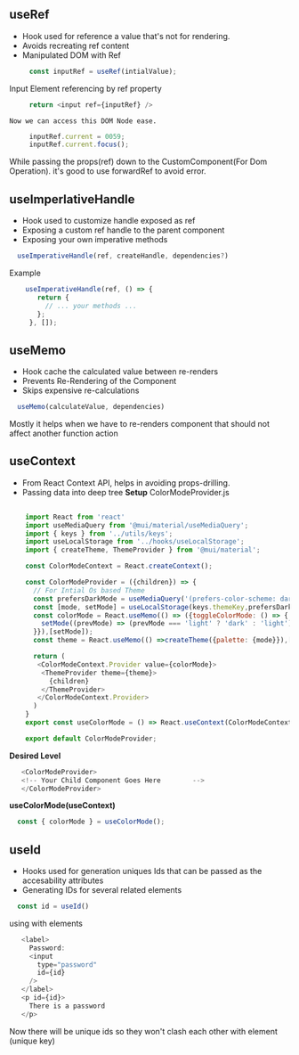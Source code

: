
## useRef

  + Hook used for reference a value that's not for rendering.
  + Avoids recreating ref content
  + Manipulated DOM with Ref

  ```javascript
       const inputRef = useRef(intialValue);
  ```
  Input Element referencing by ref property

  ```javascript
       return <input ref={inputRef} />
  ```
    Now we can access this DOM Node ease.
  

  ```javascript
       inputRef.current = 0059;
       inputRef.current.focus();
  ```
  While passing the props(ref) down to the CustomComponent(For Dom Operation). it's good to use forwardRef to avoid error.
  
  ## useImperlativeHandle
  + Hook used to customize handle exposed as ref
  + Exposing a custom ref handle to the parent component
  + Exposing your own imperative methods
  
   ```javascript
     useImperativeHandle(ref, createHandle, dependencies?)
   ```
   Example
   ```javascript
       useImperativeHandle(ref, () => {
          return {
            // ... your methods ...
          };
        }, []);
   ```
   
   ## useMemo
   + Hook cache the calculated value between re-renders
   + Prevents Re-Rendering of the Component
   + Skips expensive re-calculations
   ```javascript
     useMemo(calculateValue, dependencies)
   ```
   
   Mostly it helps when we have to re-renders component that should not affect another function action

## useContext
   + From React Context API, helps in avoiding props-drilling.
   + Passing data into deep tree
 **Setup**
  ColorModeProvider.js
```javascript
    
    import React from 'react'
    import useMediaQuery from '@mui/material/useMediaQuery';
    import { keys } from '../utils/keys';
    import useLocalStorage from '../hooks/useLocalStorage';
    import { createTheme, ThemeProvider } from '@mui/material';

    const ColorModeContext = React.createContext();

    const ColorModeProvider = ({children}) => {
      // For Intial Os based Theme
      const prefersDarkMode = useMediaQuery('(prefers-color-scheme: dark)');
      const [mode, setMode] = useLocalStorage(keys.themeKey,prefersDarkMode?'dark':'light');
      const colorMode = React.useMemo(() => ({toggleColorMode: () => {
        setMode((prevMode) => (prevMode === 'light' ? 'dark' : 'light'));
      }}),[setMode]);
      const theme = React.useMemo(() =>createTheme({palette: {mode}}),[mode]);

      return (
       <ColorModeContext.Provider value={colorMode}>
        <ThemeProvider theme={theme}>
          {children}
        </ThemeProvider>
       </ColorModeContext.Provider>
      )
    }
    export const useColorMode = () => React.useContext(ColorModeContext);

    export default ColorModeProvider;
  ```
 **Desired Level** 
 
 ```javascript
    <ColorModeProvider>
    <!-- Your Child Component Goes Here        -->
    </ColorModeProvider>
 ```
 **useColorMode(useContext)**
 ```javascript
   const { colorMode } = useColorMode();
 ```
 
 ## useId
  + Hooks used for generation uniques Ids that can be passed as the accesability attributes
  + Generating IDs for several related elements

 ```javascript
   const id = useId()
 ```
 using with elements
 ```javascript
    <label>
      Password:
      <input
        type="password"
        id={id}
      />
    </label>
    <p id={id}>
      There is a password
    </p>

  ```
  Now there will be unique ids  so they won't clash each other with element (unique key)
  
